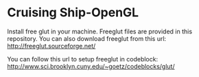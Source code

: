# Cruising Ship-OpenGL
Install free glut in your machine. Freeglut files are provided in this repository. 
You can also download freeglut from this url: http://freeglut.sourceforge.net/

You can follow this url to setup freeglut in codeblock: http://www.sci.brooklyn.cuny.edu/~goetz/codeblocks/glut/